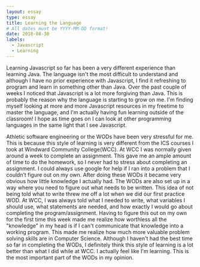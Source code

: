 ```yaml
---
layout: essay
type: essay
title: Learning the Language
# All dates must be YYYY-MM-DD format!
date: 2018-08-30
labels:
  - Javascript
  - Learning
---
```

Learning Javascript so far has been a very different experience than learning Java. The language isn't the most difficult to understand and although I have no prior experience with Javascript, I find it refreshing to program and learn in something other than Java. Over the past couple of weeks I noticed that Javascript is a lot more forgiving than Java. This is probably the reason why the language is starting to grow on me. I'm finding myself looking at more and more Javascript resources in my freetime to master the language, and I'm actually having fun learning outside of the classroom! I hope as time goes on I can look at other programming languages in the same light that I see Javascript. 

Athletic software engineering or the WODs have been very stressful for me. This is because this style of learning is very different from the ICS courses I took at Windward Community College(WCC). At WCC I was normally given around a week to complete an assignment. This gave me an ample amount of time to do the homework, so I never had to stress about completing an assignment. I could always use google for help if I ran into a problem that I couldn’t figure out on my own. After doing these WODs it became very obvious how little knowledge I actually had. The WODs are also set up in a way where you need to figure out what needs to be written. This idea of not being told what to write threw me off a lot when we did our first practice WOD. At WCC, I was always told what I needed to write, what variables I should use, what statements are needed, and how exactly I would go about completing the program/assignment. Having to figure this out on my own for the first time this week made me realize how worthless all the "knowledge" in my head is if I can't communicate that knowledge into a working program. This made me realize how much more valuable problem solving skills are in Computer Science. Although I haven't had the best time so far in completing the WODs, I definitely think this style of learning is a lot better than what I did while at WCC. I actually feel like I'm learning. This is the most important part of the WODs in my opinion.






